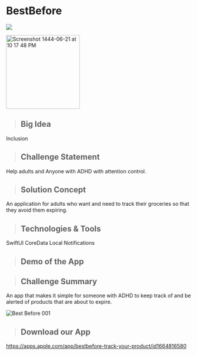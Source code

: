 # BestBefore

![](https://user-images.githubusercontent.com/55793333/212494474-11f843e8-4d6c-4ed5-b949-428103dd7b5e.jpeg)

<img width="200" alt="Screenshot 1444-06-21 at 10 17 48 PM" src="https://user-images.githubusercontent.com/55793333/212492558-675155a9-6b4a-4c51-8db9-1c25343bdef4.png">

> ## Big Idea
Inclusion

> ## Challenge Statement
Help adults and Anyone with ADHD with attention control.

> ## Solution Concept
An application for adults who want and need to track their groceries so that they avoid them expiring.

> ## Technologies & Tools
SwiftUI
CoreData
Local Notifications

> ## Demo of the App


> ## Challenge Summary
An app that makes it simple for someone with ADHD to keep track of and be alerted of products that are about to expire.

![Best Before 001](https://user-images.githubusercontent.com/55793333/212495028-71e58d3d-6f80-4708-845d-175ad11e4c38.jpeg)

> ## Download our App 
https://apps.apple.com/app/bestbefore-track-your-product/id1664816580
